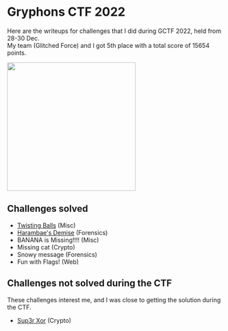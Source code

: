 
# Gryphons CTF 2022
Here are the writeups for challenges that I did during GCTF 2022, held from 28-30 Dec.  
My team (Glitched Force) and I got 5th place with a total score of 15654 points.  


<img src="https://user-images.githubusercontent.com/58442255/210302049-105e6158-42b2-4d29-979e-e73896f6e4af.jpg" width=300/>

## Challenges solved
- [Twisting Balls](Twisting%20Balls.md) (Misc)
- [Harambae's Demise](Harambae%27s%20Demise.md) (Forensics)
- BANANA is Missing!!!! (Misc)
- Missing cat (Crypto)
- Snowy message (Forensics)
- Fun with Flags! (Web)


## Challenges not solved during the CTF
These challenges interest me, and I was close to getting the solution during the CTF.
- [Sup3r Xor](Sup3r%20Xor.md) (Crypto)
